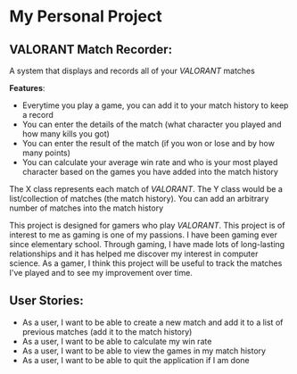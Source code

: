 # My Personal Project

## VALORANT Match Recorder:
A system that displays and records all of your *VALORANT* matches

**Features**:
- Everytime you play a game, you can add it to your match history to keep a record
- You can enter the details of the match (what character you played and how many kills you got)
- You can enter the result of the match (if you won or lose and by how many points)
- You can calculate your average win rate and who is your most played character based on the games 
you have added into the match history

The X class represents each match of *VALORANT*. The Y class would be a list/collection of matches (the match history).
You can add an arbitrary number of matches into the match history 

This project is designed for gamers who play *VALORANT*. This project is of interest to me as gaming is one of my 
passions. I have been gaming ever since elementary school. Through gaming, I have made lots of long-lasting
relationships and it has helped me discover my interest in computer science. As a gamer, I think this project will 
be useful to track the matches I've played and to see my improvement over time.

## User Stories:

- As a user, I want to be able to create a new match and add it to a list of previous matches 
(add it to the match history)
- As a user, I want to be able to calculate my win rate
- As a user, I want to be able to view the games in my match history
- As a user, I want to be able to quit the application if I am done